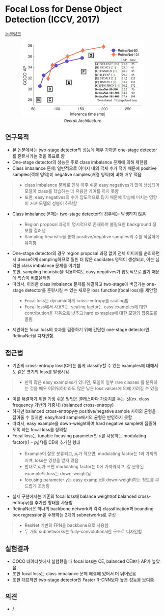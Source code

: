 # Focal Loss for Dense Object Detection (ICCV, 2017)

[논문링크](https://openaccess.thecvf.com/content_iccv_2017/html/Lin_Focal_Loss_for_ICCV_2017_paper.html)

<p align="center">
    <img width="400" alt='fig1' src="./img/02_08_01.png?raw=true"></br>
    <em><font size=2>Overall Architecture</font></em>
</p>

## 연구목적
- 본 논문에서는 two-stage detector의 성능에 매우 가까운 one-stage detector를 훈련시키는 것을 목표로 함
- One-stage detector의 성능은 주로 class imbalance 문제에 의해 제한됨
- Class imbalance 문제: 일반적으로 이미지 내의 객체 수가 적기 때문에 positive samples(객체 영역)이 negative samples(배경 영역)에 비해 매우 적음
> - class imbalance 문제로 인해 아주 쉬운 easy negatives가 많이 생성되어 모델이 class를 학습하는 데 유용한 기여를 하지 못함
> - 또한, easy negatives의 수가 압도적으로 많기 때문에 학습에 미치는 영향이 커져 모델의 성능이 하락함
- Class imbalance 문제는 two-stage detector의 경우에는 발생하지 않음
> - Region proposal 과정이 명시적으로 존재하여 불필요한 background 정보를 걸러냄
> - Sampling heuristic을 통해 positive/negative samples의 수를 적절하게 유지함
- One-stage detector의 경우 region proposal 과정 없이 전체 이미지를 순회하면서 dense하게 sampling하므로 훨씬 더 많은 cadidates 영역이 생성되고, 이는 심각한 class imbalance 문제를 야기함
- 또한, sampling heuristic을 적용하여도 easy negatives가 압도적으로 많기 때문에 학습이 비효율적임
- 따라서, 이러한 class imbalance 문제를 해결하고 two-stage에 버금가는 one-stage detector를 훈련시킬 수 있는 새로운 loss function(focal loss)를 제안함
> - Focal loss는 dynamic하게 cross-entropy를 scaling함
> - Focal loss에서 사용되는 scaling factor는 easy examples에 대한 contribution을 자동으로 낮추고 hard exmaples에 대한 모델의 집중도를 올림
- 제안하는 focal loss의 효과를 검증하기 위해 간단한 one-stage detector인 RetinaNet을 디자인함

## 접근법
- 기존의 cross-entropy loss(CE)는 쉽게 classify할 수 있는 examples에 대해서도 같은 크기의 loss를 발생시킴
> - 만약 많은 easy examples가 있다면, 모델이 일부 rare classes 를 분류하는 것을 매우 어려워하더라도 많은 낮은 loss values에 의해 가려질 수 있음
- 이를 해결하기 위한 가장 쉬운 방법은 클래스마다 가중치를 두는 것(ex. class frequency 기반의 가중치) (balanced cross-entropy)
- 하지만 balanced cross-entropy는 positive/negative sample 사이의 균형을 잡아줄 수 있지만, easy/hard sample에서의 균형은 반영하지 못함
- 따라서, easy example을 down-weight하여 hard negative sample에 집중하도록 하는 focal loss를 정의함
- Focal loss는 tunable focusing parameter인 $\gamma$를 사용하는 modulating factor($(1-p_{t})^{\gamma}$)를 CE에 추가한 형태
> - Example이 잘못 분류되고, $p_t$가 작으면, modulating factor는 1과 가까워지며, loss는 영향을 받지 않음
> - 반대로 $p_t$가 크면 modulating factor는 0에 가까워지고, 잘 분류된 example의 loss는 down-weight됨
> - focusing parameter $\gamma$는 easy example을 down-weight하는 정도를 부드럽게 조정함
- 실제 구현에서는 기존의 focal loss에 balance weight(of balanced cross-entropy)를 추가한 형태를 사용함
- RetinaNet은 하나의 backbone network와 각각 classification과 bounding box regression을 수행하는 2개의 subnetworks로 구성
> - ResNet 기반의 FPN을 backbone으로 사용함
> - 두 개의 subnetworks는 fully-convolutional한 구조로 디자인함

## 실험결과
- COCO 데이터셋에서 실험했을 때 focal loss는 CE, balanced CE보다 AP가 높았음
- 또한 focal loss는 class imbalance 문제 해결에 있어서 더 뛰어났음
- 또한 대표적인 two-stage detector인 Faster R-CNN보다 높은 성능을 보여줌

## 의견
- /